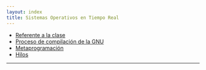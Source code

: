 ```yaml
---
layout: index
title: Sistemas Operativos en Tiempo Real
---
```


* [Referente a la clase](referente-a-la-clase.md)
* [Proceso de compilación de la GNU](proceso-de-compilacion-de-la-gnu.md)
* [Metaprogramación](metaprogramacion.md)
* [Hilos](hilos.md)

-------------------------------------------
